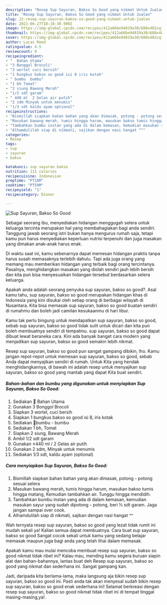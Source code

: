 ```yaml
---
description: "Resep Sup Sayuran, Bakso So Good yang nikmat Untuk Jualan"
title: "Resep Sup Sayuran, Bakso So Good yang nikmat Untuk Jualan"
slug: 22-resep-sup-sayuran-bakso-so-good-yang-nikmat-untuk-jualan
date: 2021-06-27T18:18:30.990Z
image: https://img-global.cpcdn.com/recipes/412a66be94819a30/680x482cq70/sup-sayuran-bakso-so-good-foto-resep-utama.jpg
thumbnail: https://img-global.cpcdn.com/recipes/412a66be94819a30/680x482cq70/sup-sayuran-bakso-so-good-foto-resep-utama.jpg
cover: https://img-global.cpcdn.com/recipes/412a66be94819a30/680x482cq70/sup-sayuran-bakso-so-good-foto-resep-utama.jpg
author: Lucas Reed
ratingvalue: 4.5
reviewcount: 9
recipeingredient:
- "  Bahan Utama"
- "3 Bonggol Brocoli"
- "3 wortel cuci bersih"
- "1 bungkus bakso so good isi 8 iris kotak"
- " bumbu  bumbu"
- "1 bh Tomat"
- "2 siung Bawang Merah"
- "1/2 sdt garam"
- " 440 ml  2 Gelas air putih"
- "2 sdm Minyak untuk menumis"
- "1/3 sdt kaldu ayam optional"
recipeinstructions:
- "Bismillah siapkan bahan bahan yang akan dimasak, potong - potong sesuai selera"
- "Masukan bawang merah, tumis hingga harum, masukan bakso tumis hingga matang, Kemudian tambahkan air. Tunggu hingga mendidih."
- "Tambahkan bumbu instan yang ada di dalam kemasan, kemudian masukan sayur yang sudah dipotong - potong, beri ½ sdt garam. Jaga jangan sampai over cook."
- "Alhamdulilah siap di nikmati, sajikan dengan nasi hangat ^^"
categories:
- Resep
tags:
- sup
- sayuran
- bakso

katakunci: sup sayuran bakso 
nutrition: 111 calories
recipecuisine: Indonesian
preptime: "PT18M"
cooktime: "PT59M"
recipeyield: "1"
recipecategory: Dinner

---
```



![Sup Sayuran, Bakso So Good](https://img-global.cpcdn.com/recipes/412a66be94819a30/680x482cq70/sup-sayuran-bakso-so-good-foto-resep-utama.jpg)

Sebagai seorang ibu, menyediakan hidangan menggugah selera untuk keluarga tercinta merupakan hal yang membahagiakan bagi anda sendiri. Tanggung jawab seorang istri bukan hanya mengurus rumah saja, tetapi kamu pun harus menyediakan keperluan nutrisi terpenuhi dan juga masakan yang dimakan anak-anak harus enak.

Di waktu  saat ini, kamu sebenarnya dapat memesan hidangan praktis tanpa harus susah memasaknya terlebih dahulu. Tapi ada juga orang yang memang mau memberikan hidangan yang terbaik bagi orang tercintanya. Pasalnya, menghidangkan masakan yang diolah sendiri jauh lebih bersih dan kita pun bisa menyesuaikan hidangan tersebut berdasarkan selera keluarga. 



Apakah anda adalah seorang penyuka sup sayuran, bakso so good?. Asal kamu tahu, sup sayuran, bakso so good merupakan hidangan khas di Indonesia yang kini disukai oleh setiap orang di berbagai wilayah di Nusantara. Kita bisa memasak sup sayuran, bakso so good buatan sendiri di rumahmu dan boleh jadi camilan kesukaanmu di hari libur.

Kamu tak perlu bingung untuk mendapatkan sup sayuran, bakso so good, sebab sup sayuran, bakso so good tidak sulit untuk dicari dan kita pun boleh membuatnya sendiri di tempatmu. sup sayuran, bakso so good dapat dibuat lewat beraneka cara. Kini ada banyak banget cara modern yang menjadikan sup sayuran, bakso so good semakin lebih nikmat.

Resep sup sayuran, bakso so good pun sangat gampang dibikin, lho. Kamu jangan repot-repot untuk memesan sup sayuran, bakso so good, sebab Anda dapat menyajikan sendiri di rumah. Untuk Kita yang hendak menghidangkannya, di bawah ini adalah resep untuk menyajikan sup sayuran, bakso so good yang mantab yang dapat Kita buat sendiri.

<!--inarticleads1-->

##### Bahan-bahan dan bumbu yang digunakan untuk menyiapkan Sup Sayuran, Bakso So Good:

1. Sediakan  🍃 Bahan Utama
1. Gunakan 3 Bonggol Brocoli
1. Siapkan 3 wortel, cuci bersih
1. Siapkan 1 bungkus bakso so good isi 8, iris kotak
1. Sediakan  🌾bumbu - bumbu
1. Sediakan 1 bh, Tomat
1. Siapkan 2 siung, Bawang Merah
1. Ambil 1/2 sdt garam
1. Gunakan  ±440 ml / 2 Gelas air putih
1. Gunakan 2 sdm, Minyak untuk menumis
1. Sediakan 1/3 sdt, kaldu ayam (optional)




<!--inarticleads2-->

##### Cara menyiapkan Sup Sayuran, Bakso So Good:

1. Bismillah siapkan bahan bahan yang akan dimasak, potong - potong sesuai selera
1. Masukan bawang merah, tumis hingga harum, masukan bakso tumis hingga matang, Kemudian tambahkan air. Tunggu hingga mendidih.
1. Tambahkan bumbu instan yang ada di dalam kemasan, kemudian masukan sayur yang sudah dipotong - potong, beri ½ sdt garam. Jaga jangan sampai over cook.
1. Alhamdulilah siap di nikmati, sajikan dengan nasi hangat ^^




Wah ternyata resep sup sayuran, bakso so good yang lezat tidak rumit ini mudah sekali ya! Kalian semua dapat membuatnya. Cara buat sup sayuran, bakso so good Sangat cocok sekali untuk kamu yang sedang belajar memasak maupun juga bagi anda yang telah lihai dalam memasak.

Apakah kamu mau mulai mencoba membuat resep sup sayuran, bakso so good nikmat tidak ribet ini? Kalau mau, mending kamu segera buruan siapin alat dan bahan-bahannya, lantas buat deh Resep sup sayuran, bakso so good yang nikmat dan sederhana ini. Sangat gampang kan. 

Jadi, daripada kita berlama-lama, maka langsung aja bikin resep sup sayuran, bakso so good ini. Pasti anda tak akan menyesal sudah bikin resep sup sayuran, bakso so good enak sederhana ini! Selamat berkreasi dengan resep sup sayuran, bakso so good nikmat tidak ribet ini di tempat tinggal masing-masing,ya!.

